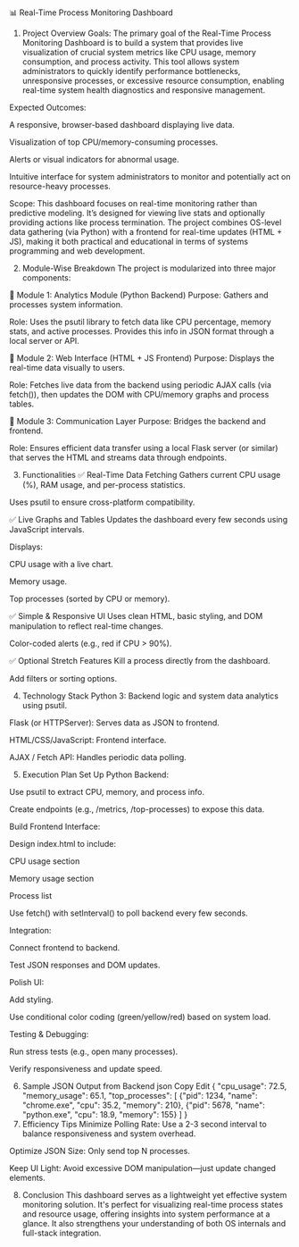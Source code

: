 📊 Real-Time Process Monitoring Dashboard
1. Project Overview
Goals:
The primary goal of the Real-Time Process Monitoring Dashboard is to build a system that provides live visualization of crucial system metrics like CPU usage, memory consumption, and process activity. This tool allows system administrators to quickly identify performance bottlenecks, unresponsive processes, or excessive resource consumption, enabling real-time system health diagnostics and responsive management.

Expected Outcomes:

A responsive, browser-based dashboard displaying live data.

Visualization of top CPU/memory-consuming processes.

Alerts or visual indicators for abnormal usage.

Intuitive interface for system administrators to monitor and potentially act on resource-heavy processes.

Scope:
This dashboard focuses on real-time monitoring rather than predictive modeling. It’s designed for viewing live stats and optionally providing actions like process termination. The project combines OS-level data gathering (via Python) with a frontend for real-time updates (HTML + JS), making it both practical and educational in terms of systems programming and web development.

2. Module-Wise Breakdown
The project is modularized into three major components:

🔹 Module 1: Analytics Module (Python Backend)
Purpose: Gathers and processes system information.

Role: Uses the psutil library to fetch data like CPU percentage, memory stats, and active processes. Provides this info in JSON format through a local server or API.

🔹 Module 2: Web Interface (HTML + JS Frontend)
Purpose: Displays the real-time data visually to users.

Role: Fetches live data from the backend using periodic AJAX calls (via fetch()), then updates the DOM with CPU/memory graphs and process tables.

🔹 Module 3: Communication Layer
Purpose: Bridges the backend and frontend.

Role: Ensures efficient data transfer using a local Flask server (or similar) that serves the HTML and streams data through endpoints.

3. Functionalities
✅ Real-Time Data Fetching
Gathers current CPU usage (%), RAM usage, and per-process statistics.

Uses psutil to ensure cross-platform compatibility.

✅ Live Graphs and Tables
Updates the dashboard every few seconds using JavaScript intervals.

Displays:

CPU usage with a live chart.

Memory usage.

Top processes (sorted by CPU or memory).

✅ Simple & Responsive UI
Uses clean HTML, basic styling, and DOM manipulation to reflect real-time changes.

Color-coded alerts (e.g., red if CPU > 90%).

✅ Optional Stretch Features
Kill a process directly from the dashboard.

Add filters or sorting options.

4. Technology Stack
Python 3: Backend logic and system data analytics using psutil.

Flask (or HTTPServer): Serves data as JSON to frontend.

HTML/CSS/JavaScript: Frontend interface.

AJAX / Fetch API: Handles periodic data polling.

5. Execution Plan
Set Up Python Backend:

Use psutil to extract CPU, memory, and process info.

Create endpoints (e.g., /metrics, /top-processes) to expose this data.

Build Frontend Interface:

Design index.html to include:

CPU usage section

Memory usage section

Process list

Use fetch() with setInterval() to poll backend every few seconds.

Integration:

Connect frontend to backend.

Test JSON responses and DOM updates.

Polish UI:

Add styling.

Use conditional color coding (green/yellow/red) based on system load.

Testing & Debugging:

Run stress tests (e.g., open many processes).

Verify responsiveness and update speed.

6. Sample JSON Output from Backend
json
Copy
Edit
{
  "cpu_usage": 72.5,
  "memory_usage": 65.1,
  "top_processes": [
    {"pid": 1234, "name": "chrome.exe", "cpu": 35.2, "memory": 210},
    {"pid": 5678, "name": "python.exe", "cpu": 18.9, "memory": 155}
  ]
}
7. Efficiency Tips
Minimize Polling Rate: Use a 2-3 second interval to balance responsiveness and system overhead.

Optimize JSON Size: Only send top N processes.

Keep UI Light: Avoid excessive DOM manipulation—just update changed elements.

8. Conclusion
This dashboard serves as a lightweight yet effective system monitoring solution. It's perfect for visualizing real-time process states and resource usage, offering insights into system performance at a glance. It also strengthens your understanding of both OS internals and full-stack integration.
